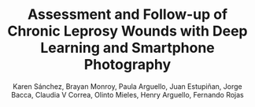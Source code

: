 ---
paperId: 11
author: Karen Sánchez, Brayan  Monroy, Paula Arguello, Juan Estupiñan, Jorge Bacca, Claudia V Correa, Olinto Mieles, Henry Arguello, Fernando Rojas
publicationauthor: Sánchez, K. et al.
title: Assessment and Follow-up of Chronic Leprosy Wounds with Deep Learning and Smartphone Photography
pdf: Karen_Sanchez.pdf
poster: Karen_Sanchez.png
alt: --
type: Poster
topic: Medical and Biological Vision, Cell Microscopy 
subtopic: Deep Learning Architectures and Techniques
link: https://research.latinxinai.org/papers/neurips/2023/pdf/Karen_Sanchez.pdf
conference: cvpr
year: 2023
tags: cvpr-2023-ea-pp
location: Vancouver, Canada
---